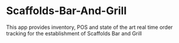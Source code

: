 # Scaffolds-Bar-And-Grill

This app provides inventory, POS and state of the art real time order tracking for the establishment of Scaffolds Bar and Grill
